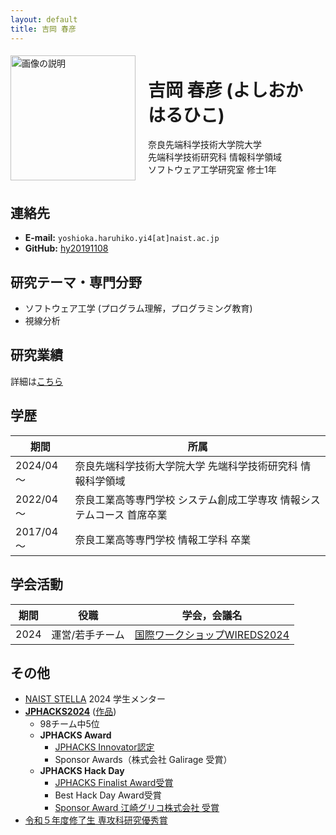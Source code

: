 ```yaml
---
layout: default
title: 吉岡 春彦
---
```


<div style="display: flex; align-items: center; flex-wrap: wrap;">
  <div style="flex: 0 0 auto; margin-right: 20px;">
    <img src="{{ '/images/yoshioka.jpg' | relative_url }}" alt="画像の説明" style="width: 200px; max-width: 100%; height: auto;">
  </div>
  <div style="flex: 1; word-break: keep-all;">
    <h1>吉岡 春彦 (よしおか はるひこ)</h1>
    <p>
      奈良先端科学技術大学院大学<br>
      先端科学技術研究科 情報科学領域<br>
      ソフトウェア工学研究室 修士1年
    </p>
  </div>
</div>

## 連絡先
- **E-mail:** `yoshioka.haruhiko.yi4[at]naist.ac.jp`
- **GitHub:** [hy20191108](https://github.com/hy20191108)

## 研究テーマ・専門分野
- ソフトウェア工学 (プログラム理解，プログラミング教育)
- 視線分析

## 研究業績
詳細は[こちら](achievements.md)

## 学歴

| 期間 | 所属 |
|-------|--------|
| 2024/04～ | 奈良先端科学技術大学院大学 先端科学技術研究科 情報科学領域 |
| 2022/04～ | 奈良工業高等専門学校 システム創成工学専攻 情報システムコース 首席卒業 |
| 2017/04～ | 奈良工業高等専門学校 情報工学科 卒業 |

## 学会活動

| 期間 | 役職 | 学会，会議名 |
|-------|--------|--------|
| 2024 | 運営/若手チーム | [国際ワークショップWIREDS2024](https://wireds2024.github.io/) |

## その他
- [NAIST STELLA](https://sites.google.com/view/naist-stella/overview) 2024 学生メンター
- **[JPHACKS2024](https://jphacks.com/2024/)** ([作品](https://github.com/jphacks/os_2407))
  - 98チーム中5位
  - **JPHACKS Award**
    - [JPHACKS Innovator認定](https://jphacks.com/2024/result/)
    - Sponsor Awards（株式会社 Galirage 受賞）
  - **JPHACKS Hack Day**
    - [JPHACKS Finalist Award受賞](https://jphacks.com/information/award-finalists2024/#:~:text=Eventpix(OS_2407%EF%BC%9AEventpix))
    - Best Hack Day Award受賞
    - [Sponsor Award 江崎グリコ株式会社 受賞](https://www.glico.com/jp/health/contents/JPHACKS_2024/)
- [令和５年度修了生 専攻科研究優秀賞](https://www.nara-k.ac.jp/life/CAMPUS141.pdf)
